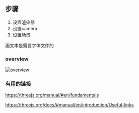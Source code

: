 ## 步骤
1. 设置渲染器
2. 设置camera
3. 设置场景

画文本是需要字体文件的

### overview

![overview](https://threejs.org/manual/resources/images/threejs-structure.svg)

### 有用的链接
https://threejs.org/manual/#en/fundamentals

https://threejs.org/docs/#manual/en/introduction/Useful-links

